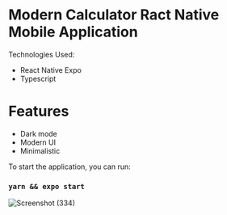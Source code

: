 # Modern Calculator Ract Native Mobile Application

Technologies Used:
- React Native Expo
- Typescript

# Features
- Dark mode
- Modern UI
- Minimalistic

To start the application, you can run:

### `yarn && expo start`

![Screenshot (334)](https://github.com/socratesmosko/Modern-Calculator-ReactNative-MobileApplication/assets/119309614/ca32320c-0f85-49e3-91f8-d829f3d6cce3)
